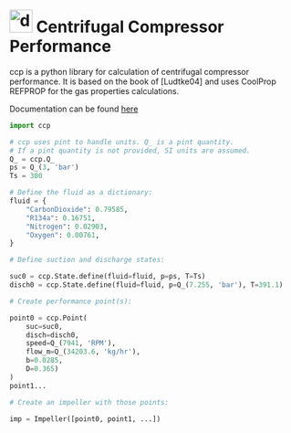 # <img src="https://ccp-centrifugal-compressor-performance.readthedocs.io/en/latest/_static/ccp.png" alt="drawing" width="40"/> Centrifugal Compressor Performance

ccp is a python library for calculation of centrifugal compressor performance. It is based on the book of [Ludtke04] and uses CoolProp REFPROP for the gas properties calculations.

Documentation can be found [here](https://ccp-centrifugal-compressor-performance.readthedocs.io/en/latest/)

```python
import ccp

# ccp uses pint to handle units. Q_ is a pint quantity.
# If a pint quantity is not provided, SI units are assumed.
Q_ = ccp.Q_
ps = Q_(3, 'bar')
Ts = 300

# Define the fluid as a dictionary:
fluid = {
    "CarbonDioxide": 0.79585,
    "R134a": 0.16751,
    "Nitrogen": 0.02903,
    "Oxygen": 0.00761,
}

# Define suction and discharge states:

suc0 = ccp.State.define(fluid=fluid, p=ps, T=Ts)
disch0 = ccp.State.define(fluid=fluid, p=Q_(7.255, 'bar'), T=391.1)

# Create performance point(s):

point0 = ccp.Point(
    suc=suc0,
    disch=disch0,
    speed=Q_(7941, 'RPM'),
    flow_m=Q_(34203.6, 'kg/hr'),
    b=0.0285,
    D=0.365)
)
point1...

# Create an impeller with those points:

imp = Impeller([point0, point1, ...])
```